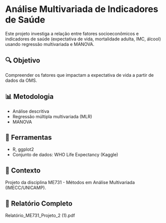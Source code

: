 # Análise Multivariada de Indicadores de Saúde

Este projeto investiga a relação entre fatores socioeconômicos e indicadores de saúde (expectativa de vida, mortalidade adulta, IMC, álcool) usando regressão multivariada e MANOVA.

## 🔍 Objetivo
Compreender os fatores que impactam a expectativa de vida a partir de dados da OMS.

## 📊 Metodologia
- Análise descritiva
- Regressão múltipla multivariada (MLR)
- MANOVA

## 🔧 Ferramentas
- R, ggplot2
- Conjunto de dados: WHO Life Expectancy (Kaggle)

## 📅 Contexto
Projeto da disciplina ME731 - Métodos em Análise Multivariada (IMECC/UNICAMP).

## 📄 Relatório Completo
Relatório_ME731_Projeto_2 (1).pdf
